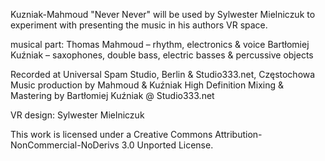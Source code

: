 Kuzniak-Mahmoud "Never Never" will be used by Sylwester Mielniczuk to experiment with presenting the music in his authors VR space.


musical part:
Thomas Mahmoud – rhythm, electronics & voice
Bartłomiej Kuźniak – saxophones, double bass, electric basses & percussive objects

Recorded at Universal Spam Studio, Berlin & Studio333.net, Częstochowa
Music production by Mahmoud & Kuźniak
High Definition Mixing & Mastering by Bartłomiej Kuźniak @ Studio333.net

VR design:
Sylwester Mielniczuk

This work is licensed under a Creative Commons Attribution-NonCommercial-NoDerivs 3.0 Unported License.
